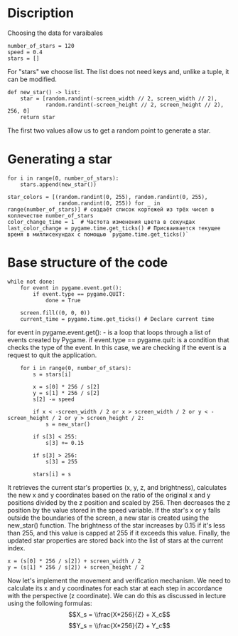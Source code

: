# Discription

Choosing the data for varaibales 
```
number_of_stars = 120
speed = 0.4
stars = []
```
For "stars" we choose list. The list does not need keys and, unlike a tuple, it can be modified.

```
def new_star() -> list:
    star = [random.randint(-screen_width // 2, screen_width // 2),
            random.randint(-screen_height // 2, screen_height // 2), 256, 0]
    return star
```
The first two values allow us to get a random point to generate a star.

# Generating a star
```
for i in range(0, number_of_stars):
    stars.append(new_star())

star_colors = [(random.randint(0, 255), random.randint(0, 255),
                random.randint(0, 255)) for _ in range(number_of_stars)] # создаёт список кортежей из трёх чисел в коллечестве number_of_stars
color_change_time = 1  # Частота изменения цвета в секундах
last_color_change = pygame.time.get_ticks() # Присваивается текущее время в миллисекундах с помощью `pygame.time.get_ticks()`
```
# Base structure of the code

```
while not done:
    for event in pygame.event.get():
        if event.type == pygame.QUIT:
            done = True

    screen.fill((0, 0, 0))
    current_time = pygame.time.get_ticks() # Declare current time
```
for event in pygame.event.get(): - is a loop that loops through a list of events created by Pygame. 
if event.type == pygame.quit: is a condition that checks the type of the event. In this case, we are checking if the event is a request to quit the application.

```
    for i in range(0, number_of_stars):
        s = stars[i]

        x = s[0] * 256 / s[2]
        y = s[1] * 256 / s[2]
        s[2] -= speed

        if x < -screen_width / 2 or x > screen_width / 2 or y < -screen_height / 2 or y > screen_height / 2:
            s = new_star()

        if s[3] < 255:
            s[3] += 0.15

        if s[3] > 256:
            s[3] = 255

        stars[i] = s
```
It retrieves the current star's properties (x, y, z, and brightness), calculates the new x and y coordinates based on the ratio of the original x and y positions divided by the z position and scaled by 256. Then decreases the z position by the value stored in the speed variable. If the star's x or y falls outside the boundaries of the screen, a new star is created using the new_star() function. The brightness of the star increases by 0.15 if it's less than 255, and this value is capped at 255 if it exceeds this value. Finally, the updated star properties are stored back into the list of stars at the current index.

```
x = (s[0] * 256 / s[2]) + screen_width / 2
y = (s[1] * 256 / s[2]) + screen_height / 2
```
Now let's implement the movement and verification mechanism. We need to calculate its x and y coordinates for each star at each step in accordance with the perspective (z coordinate).
We can do this as discussed in lecture using the following formulas:
$$X_s = \\frac{X*256}{Z} + X_c$$
$$Y_s = \\frac{X*256}{Z} + Y_c$$



